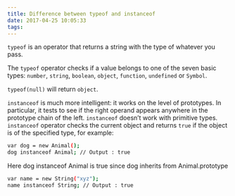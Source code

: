 ```yaml
---
title: Difference between typeof and instanceof
date: 2017-04-25 10:05:33
tags:
---
```

`typeof` is an operator that returns a string with the type of whatever you pass.

The `typeof` operator checks if a value belongs to one of the seven basic types: `number`, `string`, `boolean`, `object`, `function`, `undefined` or `Symbol`.

`typeof(null)` will return `object`.

`instanceof` is much more intelligent: it works on the level of prototypes. In particular, it tests to see if the right operand appears anywhere in the prototype chain of the left. `instanceof` doesn’t work with primitive types. `instanceof` operator checks the current object and returns `true` if the object is of the specified type, for example:
```bash
var dog = new Animal();
dog instanceof Animal; // Output : true
```
Here dog instanceof Animal is true since dog inherits from Animal.prototype
```bash
var name = new String("xyz");
name instanceof String; // Output : true
```